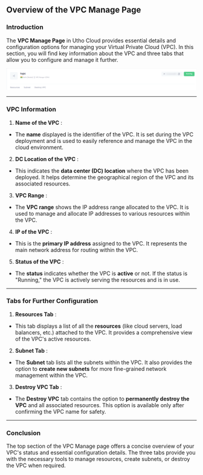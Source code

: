 ## **Overview of the VPC Manage Page**

### **Introduction**

The **VPC Manage Page** in Utho Cloud provides essential details and configuration options for managing your Virtual Private Cloud (VPC). In this section, you will find key information about the VPC and three tabs that allow you to configure and manage it further.

![1744106819981](image/index/1744106819981.png)

---

### **VPC Information**

1. **Name of the VPC** :

* The **name** displayed is the identifier of the VPC. It is set during the VPC deployment and is used to easily reference and manage the VPC in the cloud environment.

2. **DC Location of the VPC** :

* This indicates the **data center (DC) location** where the VPC has been deployed. It helps determine the geographical region of the VPC and its associated resources.

3. **VPC Range** :

* The **VPC range** shows the IP address range allocated to the VPC. It is used to manage and allocate IP addresses to various resources within the VPC.

4. **IP of the VPC** :

* This is the **primary IP address** assigned to the VPC. It represents the main network address for routing within the VPC.

5. **Status of the VPC** :

* The **status** indicates whether the VPC is **active** or not. If the status is "Running," the VPC is actively serving the resources and is in use.

---

### **Tabs for Further Configuration**

1. **Resources Tab** :

* This tab displays a list of all the **resources** (like cloud servers, load balancers, etc.) attached to the VPC. It provides a comprehensive view of the VPC's active resources.

2. **Subnet Tab** :

* The **Subnet** tab lists all the subnets within the VPC. It also provides the option to **create new subnets** for more fine-grained network management within the VPC.

3. **Destroy VPC Tab** :

* The **Destroy VPC** tab contains the option to **permanently destroy the VPC** and all associated resources. This option is available only after confirming the VPC name for safety.

---

### **Conclusion**

The top section of the VPC Manage page offers a concise overview of your VPC's status and essential configuration details. The three tabs provide you with the necessary tools to manage resources, create subnets, or destroy the VPC when required.
